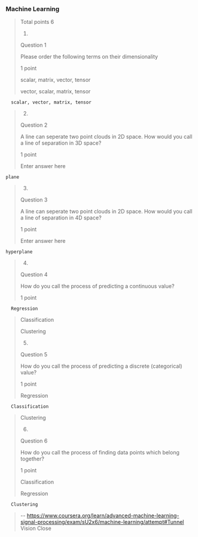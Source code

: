 ### Machine Learning
> 
> Total points 6
> 
> 1.
> 
> Question 1
> 
> Please order the following terms on their dimensionality
> 
> 1 point
> 
>  scalar, matrix, vector, tensor 
> 
>  vector, scalar, matrix, tensor 
> 

      scalar, vector, matrix, tensor 
> 
> 2.
> 
> Question 2
> 
> A line can seperate two point clouds in 2D space. How would you call a line of separation in 3D space?
> 
> 1 point
> 
> Enter answer here

    plane
    
> 3.
> 
> Question 3
> 
> A line can seperate two point clouds in 2D space. How would you call a line of separation in 4D space?
> 
> 1 point
> 
> Enter answer here

    hyperplane
    
> 4.
> 
> Question 4
> 
> How do you call the process of predicting a continuous value?
> 
> 1 point
> 

      Regression 
> 
>  Classification 
> 
>  Clustering 
> 
> 5.
> 
> Question 5
> 
> How do you call the process of predicting a discrete (categorical) value?
> 
> 1 point
> 
>  Regression 
> 

      Classification 
> 
>  Clustering 
> 
> 6.
> 
> Question 6
> 
> How do you call the process of finding data points which belong together?
> 
> 1 point
> 
>  Classification 
> 
>  Regression 
> 

      Clustering
>
> -- https://www.coursera.org/learn/advanced-machine-learning-signal-processing/exam/sU2x6/machine-learning/attempt#Tunnel Vision Close
